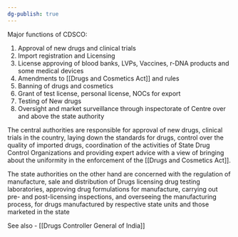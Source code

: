 ```yaml
---
dg-publish: true
---
```


Major functions of CDSCO:
1. Approval of new drugs and clinical trials
2. Import registration and Licensing 
3. License approving of blood banks, LVPs, Vaccines, r-DNA products and some medical devices 
4. Amendments to [[Drugs and Cosmetics Act]] and rules 
5. Banning of drugs and cosmetics
6. Grant of test license, personal license, NOCs for export 
7. Testing of New drugs 
8. Oversight and market surveillance through inspectorate of Centre over and above the state authority 

The central authorities are responsible for approval of new drugs, clinical trials in the country, laying down the standards for drugs, control over the quality of imported drugs, coordination of the activities of State Drug Control Organizations and providing expert advice with a view of bringing about the uniformity in the enforcement of the [[Drugs and Cosmetics Act]]. 

The state authorities on the other hand are concerned with the regulation of manufacture, sale and distribution of Drugs licensing drug testing laboratories, approving drug formulations for manufacture, carrying out pre- and post-licensing inspections, and overseeing the manufacturing process, for drugs manufactured by respective state units and those marketed in the state

See also - [[Drugs Controller General of India]]